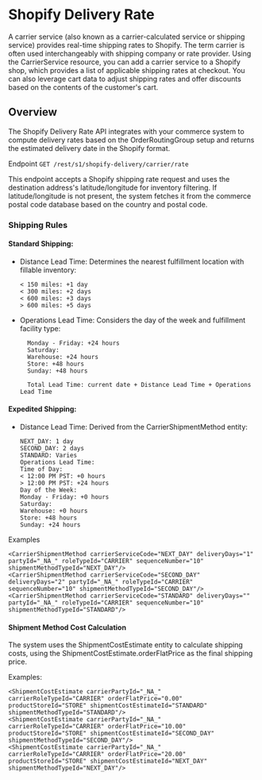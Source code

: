 # Shopify Delivery Rate

A carrier service (also known as a carrier-calculated service or shipping service) provides real-time shipping rates to Shopify. The term carrier is often used interchangeably with shipping company or rate provider.
Using the CarrierService resource, you can add a carrier service to a Shopify shop, which provides a list of applicable shipping rates at checkout. You can also leverage cart data to adjust shipping rates and offer discounts based on the contents of the customer's cart.

## Overview

The Shopify Delivery Rate API integrates with your commerce system to compute delivery rates based on the OrderRoutingGroup setup and returns the estimated delivery date in the Shopify format.

Endpoint
`GET /rest/s1/shopify-delivery/carrier/rate`

This endpoint accepts a Shopify shipping rate request and uses the destination address's latitude/longitude for inventory filtering. If latitude/longitude is not present, the system fetches it from the commerce postal code database based on the country and postal code.

### Shipping Rules

#### Standard Shipping:
- Distance Lead Time: Determines the nearest fulfillment location with fillable inventory:
    ```
    < 150 miles: +1 day
    < 300 miles: +2 days
    < 600 miles: +3 days
    > 600 miles: +5 days
    ```

- Operations Lead Time: Considers the day of the week and fulfillment facility type:
  ```
    Monday - Friday: +24 hours
    Saturday:
    Warehouse: +24 hours
    Store: +48 hours
    Sunday: +48 hours

    Total Lead Time: current date + Distance Lead Time + Operations Lead Time
    ```
####  Expedited Shipping:
- Distance Lead Time: Derived from the CarrierShipmentMethod entity:
    ```
    NEXT_DAY: 1 day
    SECOND_DAY: 2 days
    STANDARD: Varies
    Operations Lead Time:
    Time of Day:
    < 12:00 PM PST: +0 hours
    > 12:00 PM PST: +24 hours
    Day of the Week:
    Monday - Friday: +0 hours
    Saturday:
    Warehouse: +0 hours
    Store: +48 hours
    Sunday: +24 hours
  ```
Examples
```
<CarrierShipmentMethod carrierServiceCode="NEXT_DAY" deliveryDays="1" partyId="_NA_" roleTypeId="CARRIER" sequenceNumber="10" shipmentMethodTypeId="NEXT_DAY"/>
<CarrierShipmentMethod carrierServiceCode="SECOND_DAY" deliveryDays="2" partyId="_NA_" roleTypeId="CARRIER" sequenceNumber="10" shipmentMethodTypeId="SECOND_DAY"/>
<CarrierShipmentMethod carrierServiceCode="STANDARD" deliveryDays="" partyId="_NA_" roleTypeId="CARRIER" sequenceNumber="10" shipmentMethodTypeId="STANDARD"/>

```
 
#### Shipment Method Cost Calculation

The system uses the ShipmentCostEstimate entity to calculate shipping costs, using the ShipmentCostEstimate.orderFlatPrice as the final shipping price.

Examples:
```
<ShipmentCostEstimate carrierPartyId="_NA_" carrierRoleTypeId="CARRIER" orderFlatPrice="0.00" productStoreId="STORE" shipmentCostEstimateId="STANDARD" shipmentMethodTypeId="STANDARD"/>
<ShipmentCostEstimate carrierPartyId="_NA_" carrierRoleTypeId="CARRIER" orderFlatPrice="10.00" productStoreId="STORE" shipmentCostEstimateId="SECOND_DAY" shipmentMethodTypeId="SECOND_DAY"/>
<ShipmentCostEstimate carrierPartyId="_NA_" carrierRoleTypeId="CARRIER" orderFlatPrice="20.00" productStoreId="STORE" shipmentCostEstimateId="NEXT_DAY" shipmentMethodTypeId="NEXT_DAY"/>
```
